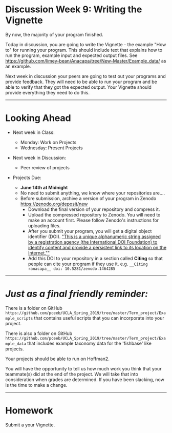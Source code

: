 # Discussion Week 9: Writing the Vignette

By now, the majority of your program finished.

Today in discussion, you are going to write the Vignette - the example "How to" for running your program. This should include text that explains how to run the program, example input and expected output files. See https://github.com/limey-bean/Anacapa/tree/New-Master/Example_data/ as an example.  

Next week in discussion your peers are going to test out your programs and provide feedback.  They will need to be able to run your program and be able to verify that they got the expected output.  Your Vignette should provide everything they need to do this.

---

# Looking Ahead

* Next week in Class:
  * Monday: Work on Projects
  * Wednesday: Present Projects

* Next week in Discussion:
  * Peer review of projects

* Projects Due:
  * __June 14th at Midnight__
  * No need to submit anything, we know where your repositories are....
  * Before submission, archive a version of your program in Zenodo https://zenodo.org/deposit/new
    * Download the final version of your repository and compress it.
    * Upload the compressed repository to Zenodo.  You will need to make an account first. Please follow Zenodo's instructions for uploading files.
    * After you submit your program, you will get a digital object identifier (DOI). ["This is a unique alphanumeric string assigned by a registration agency (the International DOI Foundation) to identify content and provide a persistent link to its location on the Internet.""](https://www.apastyle.org/learn/faqs/what-is-doi)
    * Add this DOI to your repository in a section called __Citing <your program name>__ so that people can cite your program if they use it.
    e.g.
    `
      __Citing ranacapa__
      doi: 10.5281/zenodo.1464285
    `

---

# _Just as a final friendly reminder:_

There is a folder on GitHub ```https://github.com/pceeb/UCLA_Spring_2019/tree/master/Term_project/Example_scripts``` that contains useful scripts that you can incorporate into your project.  

There is also a folder on GitHub ```https://github.com/pceeb/UCLA_Spring_2019/tree/master/Term_project/Example_data``` that includes example taxonomy data for the 'fishbase' like projects.


Your projects should be able to run on Hoffman2.

You will have the opportunity to tell us how much work you think that your teammate(s) did at the end of the project.  We will take that into consideration when grades are determined.  If you have been slacking, now is the time to make a change.

---

# Homework

Submit a your Vignette.
